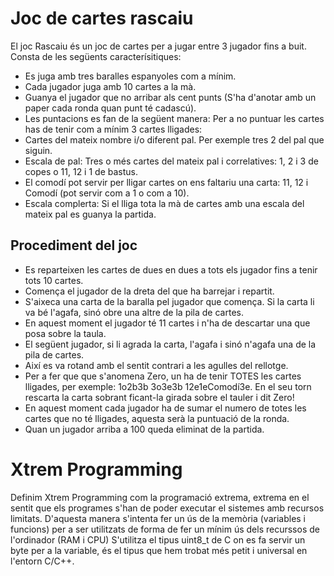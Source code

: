 Joc de cartes rascaiu
=====================

El joc Rascaiu és un joc de cartes per a jugar entre 3 jugador fins a buit. Consta de les següents caracterísitiques:
* Es juga amb tres baralles espanyoles com a mínim.
* Cada jugador juga amb 10 cartes a la mà.
* Guanya el jugador que no arribar als cent punts (S'ha d'anotar amb un paper cada ronda quan punt té cadascú).
* Les puntacions es fan de la següent manera: Per a no puntuar les cartes has de tenir com a mínim 3 cartes lligades:
 * Cartes del mateix nombre i/o diferent pal. Per exemple tres 2 del pal que siguin.
 * Escala de pal: Tres o més cartes del mateix pal i correlatives: 1, 2 i 3 de copes o 11, 12 i 1 de bastus.
 * El comodí pot servir per lligar cartes on ens faltariu una carta: 11, 12 i Comodí (pot servir com a 1 o com a 10).
 * Escala complerta: Si el lliga tota la mà de cartes amb una escala del mateix pal es guanya la partida.

Procediment del joc
-------------------

* Es reparteixen les cartes de dues en dues a tots els jugador fins a tenir tots 10 cartes.
* Comença el jugador de la dreta del que ha barrejar i repartit.
* S'aixeca una carta de la baralla pel jugador que comença. Si la carta li va bé l'agafa, sinó obre una altre de la pila de cartes.
* En aquest moment el jugador té 11 cartes i n'ha de descartar una que posa sobre la taula.
* El següent jugador, si li agrada la carta, l'agafa i sinó n'agafa una de la pila de cartes.
* Així es va rotand amb el sentit contrari a les agulles del rellotge.
* Per a fer que que s'anomena Zero, un ha de tenir TOTES les cartes lligades, per exemple: 1o2b3b 3o3e3b 12e1eComodí3e. En el seu torn rescarta la carta sobrant ficant-la girada sobre el tauler i dit Zero!
* En aquest moment cada jugador ha de sumar el numero de totes les cartes que no té lligades, aquesta serà la puntuació de la ronda.
* Quan un jugador arriba a 100 queda eliminat de la partida.


Xtrem Programming
=================

Definim Xtrem Programming com la programació extrema, extrema en el sentit que els programes s'han de poder executar el sistemes amb recursos limitats.
D'aquesta manera s'intenta fer un ús de la memòria (variables i funcions) per a ser utilitzats de forma de fer un mínim ús dels recurssos de l'ordinador (RAM i CPU)
S'utilitza el tipus uint8_t de C on es fa servir un byte per a la variable, és el tipus que hem trobat més petit i universal en l'entorn C/C++.
